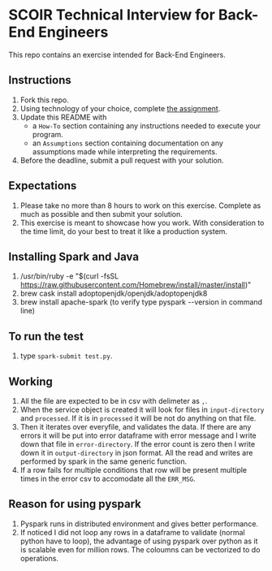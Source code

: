 # SCOIR Technical Interview for Back-End Engineers
This repo contains an exercise intended for Back-End Engineers.

## Instructions
1. Fork this repo.
1. Using technology of your choice, complete [the assignment](./Assignment.md).
1. Update this README with
    * a `How-To` section containing any instructions needed to execute your program.
    * an `Assumptions` section containing documentation on any assumptions made while interpreting the requirements.
1. Before the deadline, submit a pull request with your solution.

## Expectations
1. Please take no more than 8 hours to work on this exercise. Complete as much as possible and then submit your solution.
1. This exercise is meant to showcase how you work. With consideration to the time limit, do your best to treat it like a production system.

## Installing Spark and Java
1. /usr/bin/ruby -e "$(curl -fsSL https://raw.githubusercontent.com/Homebrew/install/master/install)"
1. brew cask install adoptopenjdk/openjdk/adoptopenjdk8
1. brew install apache-spark (to verify type pyspark --version in command line)

## To run the test
1. type `spark-submit test.py`.

## Working
1. All the file are expected to be in csv with delimeter as `,`.
1. When the service object is created it will look for files in `input-directory` and `processed`. If it is in `processed` it will be not do anything on that file.
1. Then it iterates over everyfile, and validates the data. If there are any errors it will be put into error dataframe with error message and I write down that file in `error-directory`. If the error count is zero then I write down it in `output-directory` in json format. All the read and writes are performed by spark in the same generic function.
1. If a row fails for multiple conditions that row will be present multiple times in the error csv to accomodate all the `ERR_MSG`.

## Reason for using pyspark
1. Pyspark runs in distributed environment and gives better performance.
1. If noticed I did not loop any rows in a dataframe to validate (normal python have to loop), the advantage of using pyspark over python as it is scalable even for million rows. The coloumns can be vectorized to do operations.